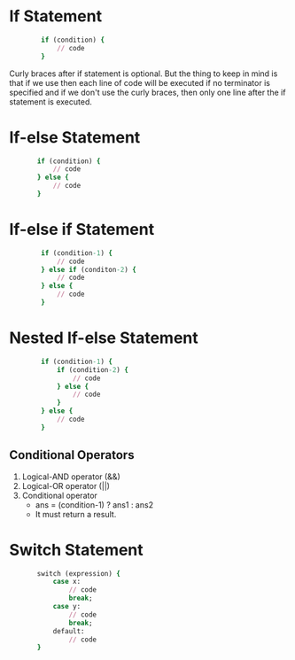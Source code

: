 # If Statement
```ruby
        if (condition) {
            // code
        }
```
Curly braces after if statement is optional. But the thing to keep in mind is that if we use then each line of code
will be executed if no terminator is specified and if we don't use the curly braces, then only one line after the
if statement is executed.

# If-else Statement
 ```ruby
        if (condition) {
            // code
        } else {
            // code
        }
  ```

# If-else if Statement
```ruby
        if (condition-1) {
            // code
        } else if (conditon-2) {
            // code
        } else {
            // code
        }
```

# Nested If-else Statement
```ruby
        if (condition-1) {
            if (condition-2) {
                // code
            } else {
                // code
            }
        } else {
            // code
        }
```

## Conditional Operators

1.  Logical-AND operator (&&)
2.  Logical-OR operator (||)
3.  Conditional operator
    - ans = (condition-1) ? ans1 : ans2
    - It must return a result.


# Switch Statement
 ```ruby
        switch (expression) {
            case x:
                // code
                break;
            case y:
                // code
                break;
            default:
                // code
        }
 ```
